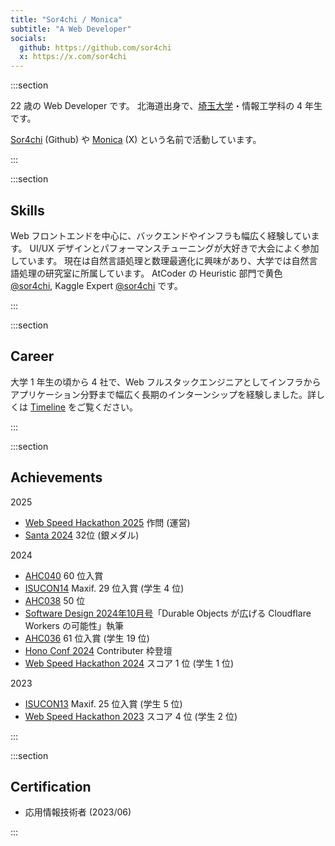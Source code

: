 ```yaml
---
title: "Sor4chi / Monica"
subtitle: "A Web Developer"
socials:
  github: https://github.com/sor4chi
  x: https://x.com/sor4chi
---
```


:::section

22 歳の Web Developer です。
北海道出身で、[埼玉大学](http://www.saitama-u.ac.jp/)・情報工学科の 4 年生です。

[Sor4chi](https://github.com/sor4chi) (Github) や [Monica](https://x.com/sor4chi) (X) という名前で活動しています。

:::

:::section

## Skills

Web フロントエンドを中心に、バックエンドやインフラも幅広く経験しています。
UI/UX デザインとパフォーマンスチューニングが大好きで大会によく参加しています。
現在は自然言語処理と数理最適化に興味があり、大学では自然言語処理の研究室に所属しています。
AtCoder の Heuristic 部門で黄色 [@sor4chi](https://atcoder.jp/users/sor4chi?contestType=heuristic&graph=rating), Kaggle Expert [@sor4chi](https://www.kaggle.com/sor4chi) です。

:::

:::section

## Career

大学 1 年生の頃から 4 社で、Web フルスタックエンジニアとしてインフラからアプリケーション分野まで幅広く長期のインターンシップを経験しました。詳しくは [Timeline](/timeline) をご覧ください。

:::

:::section

## Achievements

2025

- [Web Speed Hackathon 2025](https://github.com/CyberAgentHack/web-speed-hackathon-2025) 作問 (運営)
- [Santa 2024](https://www.kaggle.com/competitions/santa-2024) 32位 (銀メダル)

2024

- [AHC040](https://atcoder.jp/contests/ahc040) 60 位入賞
- [ISUCON14](https://isucon.net/archives/58818382.html) Maxif. 29 位入賞 (学生 4 位)
- [AHC038](https://atcoder.jp/contests/ahc038) 50 位
- [Software Design 2024年10月号](https://gihyo.jp/magazine/SD/archive/2024/202410)「Durable Objects が広げる Cloudflare Workers の可能性」執筆
- [AHC036](https://atcoder.jp/contests/ahc036) 61 位入賞 (学生 19 位)
- [Hono Conf 2024](https://hono.connpass.com/event/319062/) Contributer 枠登壇
- [Web Speed Hackathon 2024](https://github.com/CyberAgentHack/web-speed-hackathon-2024) スコア 1 位 (学生 1 位)

2023

- [ISUCON13](https://isucon.net/archives/57801192.html) Maxif. 25 位入賞 (学生 5 位)
- [Web Speed Hackathon 2023](https://github.com/CyberAgentHack/web-speed-hackathon-2023) スコア 4 位 (学生 2 位)

:::

:::section

## Certification

- 応用情報技術者 (2023/06)

:::
